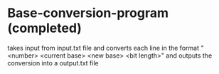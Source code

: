 # Base-conversion-program (completed)
takes input from input.txt file and converts each line in the format "&lt;number> &lt;current base> &lt;new base> &lt;bit length>" and outputs the conversion into a output.txt file
